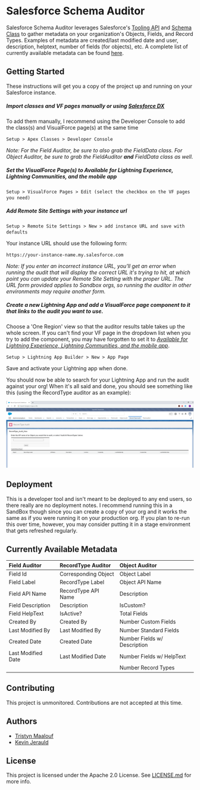 # Salesforce Schema Auditor

Salesforce Schema Auditor leverages Salesforce's [Tooling API](https://developer.salesforce.com/docs/atlas.en-us.api_tooling.meta/api_tooling/intro_api_tooling.htm) and [Schema Class](https://developer.salesforce.com/docs/atlas.en-us.apexcode.meta/apexcode/apex_methods_system_schema.htm) to gather metadata on your organization's Objects, Fields, and Record Types. Examples of metadata are created/last modified date and user, description, helptext, number of fields (for objects), etc. A complete list of currently available metadata can be found [here](#here).


## Getting Started

These instructions will get you a copy of the project up and running on your Salesforce instance.

 ##### Import classes and VF pages manually or using [Salesforce DX](https://developer.salesforce.com/platform/dx) 
 
 To add them manually, I recommend using the Developer Console to add the class(s) and VisualForce page(s) at the same time

```
Setup > Apex Classes > Developer Console
```
_Note: For the Field Auditor, be sure to also grab the FieldData class. For Object Auditor, be sure to grab the FieldAuditor **and** FieldData class as well._


##### Set the VisualForce Page(s) to _Available for Lightning Experience, Lightning Communities, and the mobile app_

```
Setup > VisualForce Pages > Edit (select the checkbox on the VF pages you need)
```

##### Add Remote Site Settings with your instance url

```
Setup > Remote Site Settings > New > add instance URL and save with defaults
```

Your instance URL should use the following form:
```
https://your-instance-name.my.salesforce.com
```
_Note: If you enter an incorrect instance URL, you'll get an error when running the audit that will display the correct URL it's trying to hit, at which point you can update your Remote Site Setting with the proper URL. The URL form provided applies to Sandbox orgs, so running the auditor in other environments may require another form._


 ##### <a name="available"></a>Create a new Lightning App and add a VisualForce page component to it that links to the audit you want to use. 

Choose a 'One Region' view so that the auditor results table takes up the whole screen. If you can't find your VF page in the dropdown list when you try to add the component, you may have forgotten to set it to [_Available for Lightning Experience, Lightning Communities, and the mobile app_](#available).


 ```
 Setup > Lightning App Builder > New > App Page
 ```
Save and activate your Lightning app when done.

You should now be able to search for your Lightning App and run the audit against your org! When it's all said and done, you should see something like this (using the RecordType auditor as an example):

![RecordType Auditor View](./resources/RecordTypeAuditor.png)

## Deployment

This is a developer tool and isn't meant to be deployed to any end users, so there really are no deployment notes. I recommend running this in a SandBox though since you can create a copy of your org and it works the same as if you were running it on your production org. If you plan to re-run this over time, however, you may consider putting it in a stage environment that gets refreshed regularly.

## <a name="here"></a>Currently Available Metadata

| Field Auditor    | RecordType Auditor    | Object Auditor             |
|:-----------------|:----------------------|:-------------------------- |
|Field Id          |Corresponding Object   |Object Label                |
|Field Label       |RecordType Label       |Object API Name             |
|Field API Name    |RecordType API Name    |Description                 |
|Field Description |Description            |IsCustom?                   |
|Field HelpText    |IsActive?              |Total Fields                |
|Created By        |Created By             |Number Custom Fields        |
|Last Modified By  |Last Modified By       |Number Standard Fields      |
|Created Date      |Created Date           |Number Fields w/ Description|
|Last Modified Date|Last Modified Date     |Number Fields w/ HelpText   |
|                  |                       |Number Record Types         |


## Contributing

This project is unmonitored. Contributions are not accepted at this time.

 
## Authors

* [Tristyn Maalouf](https://github.com/tristyn-maalouf)
* [Kevin Jerauld]()


## License

This project is licensed under the Apache 2.0 License. See [LICENSE.md](./LICENSE.md) for more info.


